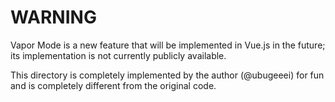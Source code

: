 # WARNING

Vapor Mode is a new feature that will be implemented in Vue.js in the future; its implementation is not currently publicly available.

This directory is completely implemented by the author (@ubugeeei) for fun and is completely different from the original code.
